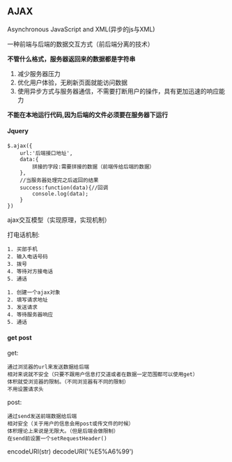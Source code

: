 ##	 AJAX

Asynchronous JavaScript and XML(异步的js与XML)

一种前端与后端的数据交互方式（前后端分离的技术）

**不管什么格式，服务器返回来的数据都是字符串**

1. 减少服务器压力
2. 优化用户体验，无刷新页面就能访问数据
3. 使用异步方式与服务器通信，不需要打断用户的操作，具有更加迅速的响应能力

**不能在本地运行代码,因为后端的文件必须要在服务器下运行**

####  Jquery

```
$.ajax({
	url:'后端接口地址',
	data:{
		拼接的字段:需要拼接的数据（前端传给后端的数据）
	},
	//当服务器处理完之后返回的结果
	success:function(data){//回调
		console.log(data);
	}
})
```
ajax交互模型（实现原理，实现机制） 
		
打电话机制:

```
1. 买部手机
2. 输入电话号码
3. 拨号
4. 等待对方接电话
5. 通话
```
```
1. 创建一个ajax对象
2. 填写请求地址
3. 发送请求
4. 等待服务器响应
5. 通话
```

#### get post

get:

	通过浏览器的url来发送数据给后端
	相对来说就不安全（只要不跟用户信息打交道或者在数据一定范围都可以使用get）
	体积就受浏览器的限制。（不同浏览器有不同的限制）
	不用设置请求头

post:

	通过send发送前端数据给后端
	相对安全（关于用户的信息会用post或传文件的时候）
	体积理论上来说是无限大。（但是后端会做限制）
	在send前设置一个setRequestHeader()
	
encodeURI(str) decodeURI('%E5%A6%99')

